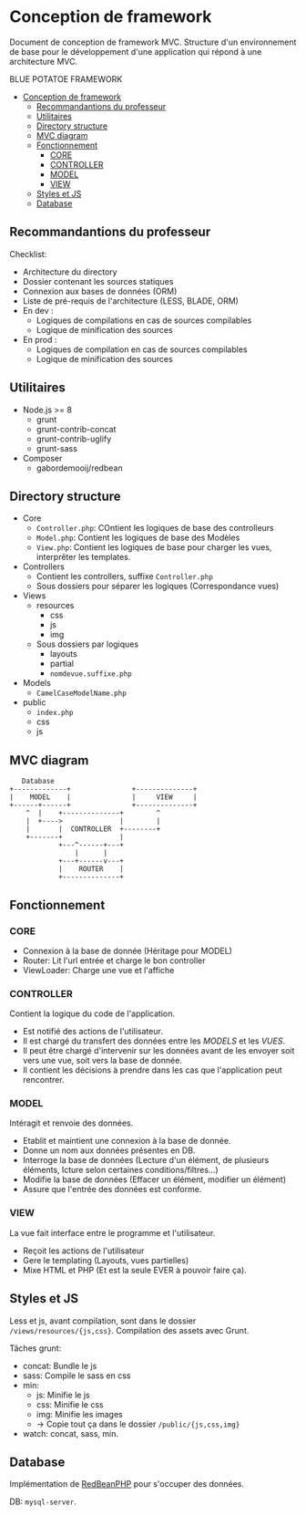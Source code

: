 # Conception de framework

Document de conception de framework MVC. Structure d'un environnement de base pour le développement d'une application qui répond à une architecture MVC.

BLUE POTATOE FRAMEWORK

<!-- TOC -->

- [Conception de framework](#conception-de-framework)
    - [Recommandantions du professeur](#recommandantions-du-professeur)
    - [Utilitaires](#utilitaires)
    - [Directory structure](#directory-structure)
    - [MVC diagram](#mvc-diagram)
    - [Fonctionnement](#fonctionnement)
        - [CORE](#core)
        - [CONTROLLER](#controller)
        - [MODEL](#model)
        - [VIEW](#view)
    - [Styles et JS](#styles-et-js)
    - [Database](#database)

<!-- /TOC -->

## Recommandantions du professeur

Checklist:

- Architecture du directory
- Dossier contenant les sources statiques
- Connexion aux bases de données (ORM)
- Liste de pré-requis de l'architecture (LESS, BLADE, ORM)
- En dev :
  - Logiques de compilations en cas de sources compilables
  - Logique de minification des sources
- En prod :
  - Logiques de compilation en cas de sources compilables
  - Logique de minification des sources

## Utilitaires

- Node.js >= 8
  - grunt
  - grunt-contrib-concat
  - grunt-contrib-uglify
  - grunt-sass
- Composer
  - gabordemooij/redbean

## Directory structure

- Core
  - `Controller.php`: COntient les logiques de base des controlleurs
  - `Model.php`: Contient les logiques de base des Modèles
  - `View.php`: Contient les logiques de base pour charger les vues, interprêter les templates.
- Controllers
  - Contient les controllers, suffixe `Controller.php`
  - Sous dossiers pour séparer les logiques (Correspondance vues)
- Views
  - resources
    - css
    - js
    - img
  - Sous dossiers par logiques
    - layouts
    - partial
    - `nomdevue.suffixe.php`
- Models
  - `CamelCaseModelName.php`
- public
  - `index.php`
  - css
  - js

## MVC diagram

       Database
    +-------------+               +--------------+
    |    MODEL    |               |     VIEW     |
    +------+------+               +--------------+
        ^  |    +--------------+        ^
        |  +---->              |        |
        |       |  CONTROLLER  +--------+
        +-------+              |
                +---^------+---+
                    |      |
                +---+------v---+
                |    ROUTER    |
                +--------------+

## Fonctionnement

### CORE

- Connexion à la base de donnée (Héritage pour MODEL)
- Router: Lit l'url entrée et charge le bon controller
- ViewLoader: Charge une vue et l'affiche

### CONTROLLER

Contient la logique du code de l'application.

- Est notifié des actions de l'utilisateur.
- Il est chargé du transfert des données entre les _MODELS_ et les _VUES_.
- Il peut être chargé d'intervenir sur les données avant de les envoyer soit vers une vue, soit vers la base de donnée.
- Il contient les décisions à prendre dans les cas que l'application peut rencontrer.

### MODEL

Intéragit et renvoie des données.

- Etablit et maintient une connexion à la base de donnée.
- Donne un nom aux données présentes en DB.
- Interroge la base de données (Lecture d'un élément, de plusieurs éléments, lcture selon certaines conditions/filtres...)
- Modifie la base de données (Effacer un élément, modifier un élément)
- Assure que l'entrée des données est conforme.

### VIEW

La vue fait interface entre le programme et l'utilisateur.

- Reçoit les actions de l'utilisateur
- Gere le templating (Layouts, vues partielles)
- Mixe HTML et PHP (Et est la seule EVER à pouvoir faire ça).

## Styles et JS

Less et js, avant compilation, sont dans le dossier `/views/resources/{js,css}`. Compilation des assets avec Grunt.

Tâches grunt:

- concat: Bundle le js
- sass: Compile le sass en css
- min:
  - js: Minifie le js
  - css: Minifie le css
  - img: Minifie les images
  - -> Copie tout ça dans le dossier `/public/{js,css,img}`
- watch: concat, sass, min.

## Database

Implémentation de [RedBeanPHP](https://www.redbeanphp.com/) pour s'occuper des données.

DB: `mysql-server`.